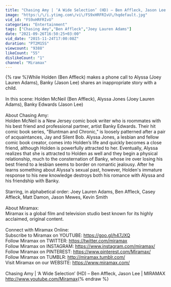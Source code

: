 ```yaml
---
title: "Chasing Amy | ‘A Wide Selection’ (HD) – Ben Affleck, Jason Lee | MIRAMAX"
image: "https:\/\/i.ytimg.com\/vi\/FS9xHRFRIvU\/hqdefault.jpg"
vid_id: "FS9xHRFRIvU"
categories: "Entertainment"
tags: ["Chasing Amy","Ben Affleck","Joey Lauren Adams"]
date: "2021-09-26T16:50:25+03:00"
vid_date: "2015-11-24T17:00:08Z"
duration: "PT2M15S"
viewcount: "9388"
likeCount: "55"
dislikeCount: "1"
channel: "Miramax"
---
```

{% raw %}While Holden (Ben Affleck) makes a phone call to Alyssa (Joey Lauren Adams), Banky (Jason Lee) shares an inappropriate story with a child. <br /><br />In this scene: Holden McNeil (Ben Affleck), Alyssa Jones (Joey Lauren Adams), Banky Edwards (Jason Lee)<br /><br />About Chasing Amy:<br />Holden McNeil is a New Jersey comic book writer who is roommates with his best friend and professional partner, artist Banky Edwards. Their hit comic book series, &quot;Bluntman and Chronic,&quot; is loosely patterned after a pair of acquaintances, Jay and Silent Bob. Alyssa Jones, a lesbian and fellow comic book creator, comes into Holden’s life and quickly becomes a close friend, although Holden is powerfully attracted to her. Eventually, Alyssa realizes that she is attracted to Holden as well and they begin a physical relationship, much to the consternation of Banky, whose ire over losing his best friend to a lesbian seems to border on romantic jealousy. After he learns something about Alyssa's sexual past, however, Holden's immature response to his new knowledge destroys both his romance with Alyssa and his friendship with Banky.<br /><br />Starring, in alphabetical order: Joey Lauren Adams, Ben Affleck, Casey Affleck, Matt Damon, Jason Mewes, Kevin Smith <br /><br />About Miramax:<br />Miramax is a global film and television studio best known for its highly acclaimed, original content.<br /><br />Connect with Miramax Online:<br />Subscribe to Miramax on YOUTUBE: <a rel="nofollow" target="blank" href="https://goo.gl/h47JXQ">https://goo.gl/h47JXQ</a><br />Follow Miramax on TWITTER: <a rel="nofollow" target="blank" href="https://twitter.com/miramax">https://twitter.com/miramax</a><br />Follow Miramax on INSTAGRAM: <a rel="nofollow" target="blank" href="https://www.instagram.com/miramax/">https://www.instagram.com/miramax/</a><br />Follow Miramax on PINTEREST: <a rel="nofollow" target="blank" href="https://www.pinterest.com/Miramax/">https://www.pinterest.com/Miramax/</a><br />Follow Miramax on TUMBLR: <a rel="nofollow" target="blank" href="http://miramax.tumblr.com/">http://miramax.tumblr.com/</a><br />Visit Miramax on our WEBSITE: <a rel="nofollow" target="blank" href="https://www.miramax.com/">https://www.miramax.com/</a><br /><br />Chasing Amy | ‘A Wide Selection’ (HD) – Ben Affleck, Jason Lee | MIRAMAX<br /><a rel="nofollow" target="blank" href="http://www.youtube.com/Miramax">http://www.youtube.com/Miramax</a>{% endraw %}
